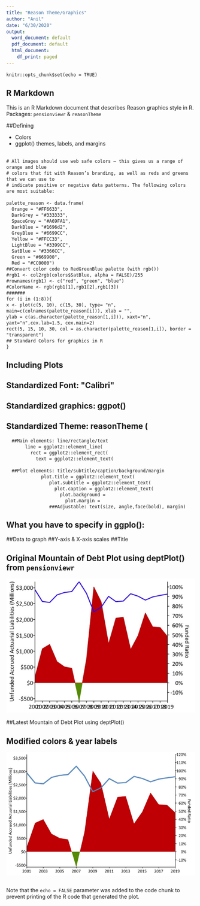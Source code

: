```yaml
---
title: "Reason Theme/Graphics"
author: "Anil"
date: "6/30/2020"
output:
  word_document: default
  pdf_document: default
  html_document:
    df_print: paged
---
```


```{r setup, include=FALSE}
knitr::opts_chunk$set(echo = TRUE)
```

## R Markdown

This is an R Markdown document that describes Reason graphics style in R.
Packages: `pensionviewr` & `reasonTheme`

##Defining
- Colors
- ggplot() themes, labels, and margins

```{r, out.length = "100px", out.width = "200px"}

# All images should use web safe colors — this gives us a range of orange and blue
# colors that fit with Reason’s branding, as well as reds and greens that we can use to
# indicate positive or negative data patterns. The following colors are most suitable:

palette_reason <- data.frame(
  Orange = "#FF6633", 
  DarkGrey = "#333333", 
  SpaceGrey = "#A69FA1",
  DarkBlue = "#1696d2",
  GreyBlue = "#6699CC", 
  Yellow = "#FFCC33", 
  LightBlue = "#3399CC", 
  SatBlue = "#3366CC", 
  Green = "#669900", 
  Red = "#CC0000")
##Convert color code to RedGreenBlue palette (with rgb())
#rgb1 <- col2rgb(colors$SatBlue, alpha = FALSE)/255
#rownames(rgb1) <- c("red", "green", "blue")
#ColorName <- rgb(rgb1[1],rgb1[2],rgb1[3])
#######
for (i in (1:8)){
x <- plot(c(5, 10), c(15, 30), type= "n", main=c(colnames(palette_reason[i])), xlab = "", 
ylab = c(as.character(palette_reason[1,i])), xaxt="n", yaxt="n",cex.lab=1.5, cex.main=2)
rect(5, 15, 10, 30, col = as.character(palette_reason[1,i]), border = "transparent")
## Standard Colors for graphics in R
}
```

## Including Plots

## Standardized Font: "Calibri"
## Standardized graphics: ggpot() 
## Standardized Theme: reasonTheme (
      ##Main elements: line/rectangle/text
           line = ggplot2::element_line(
             rect = ggplot2::element_rect(
               text = ggplot2::element_text(
        
      ##Plot elements: title/subtitle/caption/background/margin
                 plot.title = ggplot2::element_text(
                    plot.subtitle = ggplot2::element_text(
                      plot.caption = ggplot2::element_text(
                        plot.background = 
                          plot.margin = 
                    ###Adjustable: text(size, angle,face(bold), margin)
                    
## What you have to specify in ggplo(): 
 ##Data to graph
 ##Y-axis & X-axis scales
 ##Title

## Original Mountain of Debt Plot using deptPlot() from `pensionviewr`
  ![Original Debt Plot - PERSI](DebtPlot.Orig.jpeg)

##Latest Mountain of Debt Plot using deptPlot()
## Modified colors & year labels
  ![Latest Modified Debt Plot - PERSI](PERSI.debptPlot2.jpeg)

```{r, echo=FALSE}
```

Note that the `echo = FALSE` parameter was added to the code chunk to prevent printing of the R code that generated the plot.
